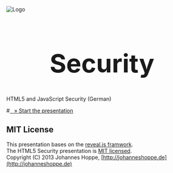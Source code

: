 ![Logo](https://raw.github.com/JohannesHoppe/HTML5Security/master/images/logo_big.png)
<h1 style="text-align:center;font-size:50pt;">Security</h1>

HTML5 and JavaScript Security (German)

#[&nbsp;&nbsp;&nbsp;&raquo; Start the presentation](http://johanneshoppe.github.com/HTML5Security/)


## MIT License

This presentation bases on the [reveal.js framwork](http://lab.hakim.se/reveal-js/).  
The HTML5 Security presentation is [MIT licensed](https://raw.github.com/JohannesHoppe/HTML5Security/master/LICENSE).  
Copyright (C) 2013 Johannes Hoppe, [http://johanneshoppe.de](http://johanneshoppe.de)
